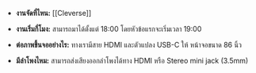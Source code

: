 - **งานจัดที่ไหน:** [[Cleverse]]

- **งานเริ่มกี่โมง:** สามารถมาได้ตั้งแต่ 18:00 โดยหัวข้อแรกจะเริ่มเวลา 19:00

- **ต่อภาพขึ้นจออย่างไร:** ทางเรามีสาย HDMI และตัวแปลง USB-C ให้ หน้าจอขนาด 86 นิ้ว

- **มีลำโพงไหม:** สามารถส่งเสียงออกลำโพงได้ทาง HDMI หรือ Stereo mini jack (3.5mm)
